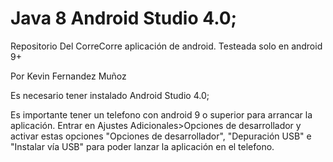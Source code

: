 # Java 8 Android Studio 4.0;

Repositorio Del CorreCorre aplicación de android. Testeada solo en android 9+

Por Kevin Fernandez Muñoz

Es necesario tener instalado Android Studio 4.0;

Es importante tener un telefono con android 9 o superior para arrancar la aplicación. Entrar en Ajustes Adicionales>Opciones de desarrollador
y activar estas opciones "Opciones de desarrollador", "Depuración USB" e "Instalar vía USB" para poder lanzar la aplicación en el telefono.

